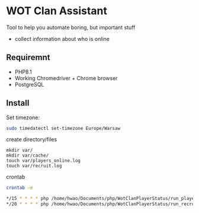 # WOT Clan Assistant

Tool to help you automate boring, but important stuff
- collect information about who is online

## Requiremnt
- PHP8.1
- Working Chromedriver + Chrome browser
- PostgreSQL

## Install

Set timezone:

```bash
sudo timedatectl set-timezone Europe/Warsaw
```

create directory/files

```
mkdir var/
mkdir var/cache/
touch var/players_online.log 
touch var/recruit.log
```


crontab

```bash
crontab -e

*/15 * * * * php /home/hwao/Documents/php/WotClanPlayerStatus/run_players_online.php
*/20 * * * * php /home/hwao/Documents/php/WotClanPlayerStatus/run_recruit.php

```
